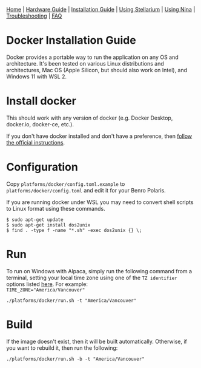 [Home](../README.md) | [Hardware Guide](./hardware.md) | [Installation Guide](./installation.md) | [Using Stellarium](./stellarium.md) | [Using Nina](./nina.md) | [Troubleshooting](./troubleshooting.md) | [FAQ](./faq.md)

# Docker Installation Guide
Docker provides a portable way to run the application on any OS and architecture.  It's been tested on various Linux distributions and architectures, Mac OS (Apple Silicon, but should also work on Intel), and Windows 11 with WSL 2.

# Install docker
This should work with any version of docker (e.g. Docker Desktop, docker.io, docker-ce, etc.).

If you don't have docker installed and don't have a preference, then [follow the official instructions](https://docs.docker.com/get-docker/).

# Configuration
Copy `platforms/docker/config.toml.example` to `platforms/docker/config.toml` and edit it for your Benro Polaris.  

If you are running docker under WSL you may need to convert shell scripts to Linux format using these commands.
```
$ sudo apt-get update
$ sudo apt-get install dos2unix
$ find . -type f -name "*.sh" -exec dos2unix {} \;
```

# Run
To run on Windows with Alpaca, simply run the following command from a terminal, setting your local time zone using one of the `TZ identifier` options listed [here](https://en.wikipedia.org/wiki/List_of_tz_database_time_zones). For example:  
`TIME_ZONE="America/Vancouver"`
```
./platforms/docker/run.sh -t "America/Vancouver"
```

# Build
If the image doesn't exist, then it will be built automatically.  Otherwise, if you want to rebuild it, then run the following:
```
./platforms/docker/run.sh -b -t "America/Vancouver"
```

